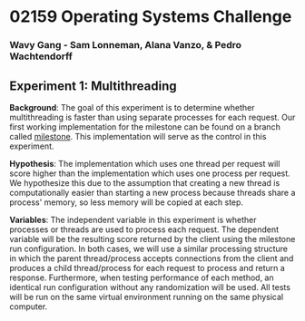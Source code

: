 # 02159 Operating Systems Challenge
### Wavy Gang - Sam Lonneman, Alana Vanzo, & Pedro Wachtendorff

## Experiment 1: Multithreading
**Background**: The goal of this experiment is to determine whether multithreading is faster than using separate processes for each request. Our first working implementation for the milestone can be found on a branch called [milestone](https://github.com/SamLonneman/os-challenge-wavy-gang/tree/milestone). This implementation will serve as the control in this experiment.

**Hypothesis**: The implementation which uses one thread per request will score higher than the implementation which uses one process per request. We hypothesize this due to the assumption that creating a new thread is computationally easier than starting a new process because threads share a process' memory, so less memory will be copied at each step.

**Variables**: The independent variable in this experiment is whether processes or threads are used to process each request. The dependent variable will be the resulting score returned by the client using the milestone run configuration. In both cases, we will use a similar processing structure in which the parent thread/process accepts connections from the client and produces a child thread/process for each request to process and return a response. Furthermore, when testing performance of each method, an identical run configuration without any randomization will be used. All tests will be run on the same virtual environment running on the same physical computer.

